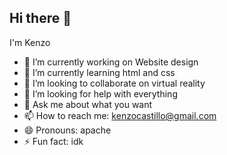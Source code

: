 ## Hi there 👋
I'm Kenzo 

- 🔭 I’m currently working on Website design
- 🌱 I’m currently learning html and css
- 👯 I’m looking to collaborate on virtual reality
- 🤔 I’m looking for help with everything
- 💬 Ask me about what you want
- 📫 How to reach me: kenzocastillo@gmail.com
- 😄 Pronouns: apache
- ⚡ Fun fact: idk

